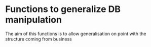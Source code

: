 # Functions to generalize DB manipulation

The aim of this functions is to allow generalisation on point with the structure coming from business
